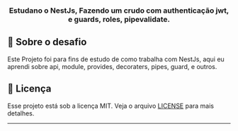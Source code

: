 <h3 align="center">
  Estudano o NestJs, Fazendo um crudo com authenticação jwt, e guards, roles, pipevalidate.
</h3>

## :rocket: Sobre o desafio

Este Projeto foi para fins de estudo de como trabalha com NestJs, aqui eu aprendi sobre api, module, provides, decoraters, pipes, guard, e outros.

## :memo: Licença

Esse projeto está sob a licença MIT. Veja o arquivo [LICENSE](./LICENSE.md) para mais detalhes.

---
